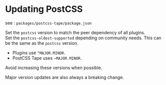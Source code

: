 # Updating PostCSS

see : `packages/postcss-tape/package.json`

Set the `postcss` version to match the peer dependency of all plugins.<br>
Set the `postcss-oldest-supported` depending on community needs. This can be the same as the `postcss` version.


- Plugins use `^MAJOR.MINOR`.
- PostCSS Tape uses `~MAJOR.MINOR`.

Avoid increasing these versions when possible.

Major version updates are also always a breaking change.
